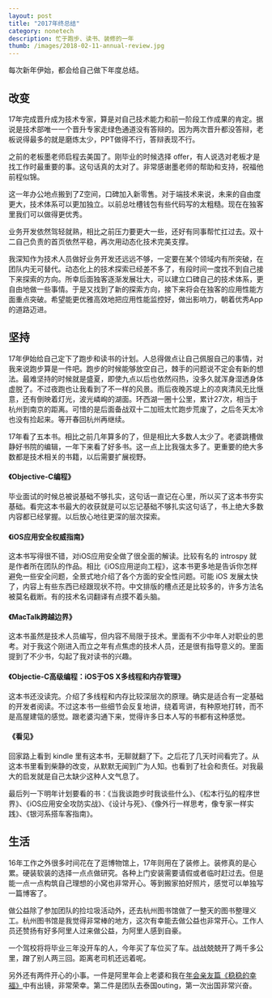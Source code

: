 ```yaml
---
layout: post
title: "2017年终总结"
category: nonetech
description: 忙于跑步、读书、装修的一年
thumb: /images/2018-02-11-annual-review.jpg
---
```


每次新年伊始，都会给自己做下年度总结。

## 改变

17年完成晋升成为技术专家，算是对自己技术能力和前一阶段工作成果的肯定。据说是技术部唯一一个晋升专家走绿色通道没有答辩的。因为两次晋升都没答辩，老板说得最多的就是磨炼太少，PPT做得不行，答辩表现不行。

之前的老板墨老师启程去美国了。刚毕业的时候选择 offer，有人说选对老板才是找工作时最重要的事。这句话真的太对了。非常感谢墨老师的帮助和支持，祝福他前程似锦。

这一年办公地点搬到了Z空间，口碑加入新零售。对于端技术来说，未来的自由度更大，技术体系可以更加独立。以前总吐槽钱包有些代码写的太粗糙。现在在独客里我们可以做得更优秀。

业务开发依然驾轻就熟，相比之前压力要更大一些，还好有同事帮忙扛过去。双十二自己负责的首页依然平稳，再次用动态化技术完美支撑。

我深知作为技术人员做好业务开发还远远不够，一定要在某个领域内有所突破，在团队内无可替代。动态化上的技术探索已经差不多了，有段时间一度找不到自己接下来探索的方向。所幸后面独客逐渐发展壮大，可以建立口碑自己的技术体系，更自由地做一些事情。于是又找到了新的探索方向，接下来将会在独客的应用性能方面重点突破。希望能更优雅高效地把应用性能监控好，做出影响力，朝着优秀App的道路迈进。

## 坚持

17年伊始给自己定下了跑步和读书的计划。人总得做点让自己佩服自己的事情，对我来说跑步算是一件吧。跑步的时候能够放空自己，棘手的问题说不定会有新的想法。最难坚持的时候就是盛夏，即使九点以后也依然闷热，没多久就浑身湿透身体虚脱了。不过夜跑也让我看到了不一样的风景。雨后夜晚苏堤上的凉爽清风无比惬意，还有倒映着灯光，波光嶙峋的湖面。环西湖一圈十公里，累计27次，相当于杭州到南京的距离。可惜的是后面备战双十二加班太忙跑步荒废了，之后冬天太冷也没有捡起来。等开春回杭州再继续。

17年看了五本书。相比之前几年算多的了，但是相比大多数人太少了。老婆跳槽做静好书院的编辑，一年下来看了好多书。这一点上比我强太多了。更重要的绝大多数都是技术相关的书籍，以后需要扩展视野。

#### 《Objective-C编程》

毕业面试的时候总被说基础不够扎实，这句话一直记在心里，所以买了这本书夯实基础。看完这本书最大的收获就是可以忘记基础不够扎实这句话了，书上绝大多数内容都已经掌握。以后放心地往更深的层次探索。

#### 《iOS应用安全权威指南》

这本书写得很不错，对iOS应用安全做了很全面的解读。比较有名的 introspy 就是作者所在团队的作品。相比《iOS应用逆向工程》，这本书更多地是告诉你怎样避免一些安全问题，全景式地介绍了各个方面的安全性问题。可能 iOS 发展太快了，内容上有些东西已经跟现状不符。中文排版的槽点还是比较多的，许多方法名被莫名截断。有的技术名词翻译有点摸不着头脑。

#### 《MacTalk跨越边界》

这本书虽然是技术人员编写，但内容不局限于技术。里面有不少中年人对职业的思考。对于我这个刚进入而立之年有点焦虑的技术人员，还是很有指导意义的。里面提到了不少书，勾起了我对读书的兴趣。

#### 《Objectie-C高级编程：iOS于OS X多线程和内存管理》

这本书还没读完。介绍了多线程和内存比较深层次的原理。确实是适合有一定基础的开发者阅读。不过这本书一些细节会反复地讲，绕着弯讲，有种原地打转，而不是高屋建瓴的感觉。跟老婆沟通下来，觉得许多日本人写的书都有这种感觉。

#### 《看见》

回家路上看到 kindle 里有这本书，无聊就翻了下。之后花了几天时间看完了。从这本书里看到柴静的改变，从默默无闻到广为人知。也看到了社会和责任。对我最大的启发就是自己太缺少这种人文气息了。

最后列一下明年计划要看的书：《当我谈跑步时我谈些什么》、《松本行弘的程序世界》、《iOS应用安全攻防实战》、《设计与死》、《像外行一样思考，像专家一样实践》、《银河系搭车客指南》。

## 生活

16年工作之外很多时间花在了逛博物馆上，17年则用在了装修上。装修真的是心累。硬装软装的选择一点点做研究。各种上门安装需要请假或者临时赶过去。但是能一点一点构筑自己理想的小窝也非常开心。等到搬家拍好照片，感觉可以单独写一篇博客了。

做公益除了参加团队的捡垃圾活动外，还去杭州图书馆做了一整天的图书整理义工。杭州图书馆是我觉得非常棒的地方，这次有幸能去做公益也非常开心。工作人员还赞扬有好多阿里人过来做公益，为阿里人感到自豪。

一个驾校将将毕业三年没开车的人，今年买了车位买了车。战战兢兢开了两千多公里，蹭了别人两三回。距离老司机还远着呢。

另外还有两件开心的小事。一件是阿里年会上老婆和我在[年会亲友篇《稳稳的幸福》](http://v.youku.com/v_show/id_XMzAxNjg0MzU4NA==.html?spm=a2hzp.8253869.0.0)中有出镜，非常荣幸。第二件是团队去泰国outing，第一次出国非常兴奋。
